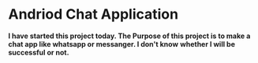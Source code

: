 # Andriod Chat Application
**I have started this project today. The Purpose of this project is to make a chat app like whatsapp or messanger. I don't know**
**whether I will be successful or not.**
